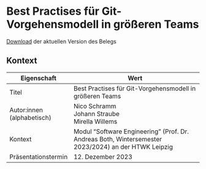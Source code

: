 # Best Practises für Git-Vorgehensmodell in größeren Teams

[Download](https://gitlab.dit.htwk-leipzig.de/23-swe-thema-1/abgabe/-/jobs/artifacts/main/raw/Beleg.pdf?job=build) der aktuellen Version des Belegs

## Kontext

Eigenschaft | Wert
---|---
Titel | Best Practises für Git-Vorgehensmodell in größeren Teams
Autor:innen<br>(alphabetisch) | Nico Schramm <br> Johann Straube <br> Mirella Willems
Kontext | Modul “Software Engineering” (Prof. Dr. Andreas Both, Wintersemester 2023/2024) an der HTWK Leipzig
Präsentationstermin | 12. Dezember 2023
